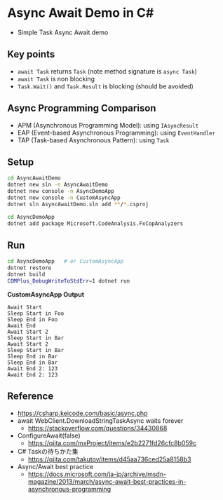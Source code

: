 # Async Await Demo in C#

* Simple Task Async Await demo


## Key points

* `await Task` returns `Task` (note method signature is `async Task`)
* `await Task` is non blocking
* `Task.Wait()` and `Task.Result` is blocking (should be avoided)

## Async Programming Comparison

* APM (Asynchronous Programming Model): using `IAsyncResult`
* EAP (Event-based Asynchronous Programming): using `EventHandler`
* TAP (Task-based Asynchronous Pattern): using `Task`

## Setup

```bash
cd AsyncAwaitDemo
dotnet new sln -n AsyncAwaitDemo
dotnet new console -n AsyncDemoApp
dotnet new console -n CustomAsyncApp
dotnet sln AsyncAwaitDemo.sln add **/*.csproj

cd AsyncDemoApp
dotnet add package Microsoft.CodeAnalysis.FxCopAnalyzers
```

## Run

```bash
cd AsyncDemoApp   # or CustomAsyncApp
dotnet restore
dotnet build
COMPlus_DebugWriteToStdErr=1 dotnet run
```

__CustomAsyncApp Output__

```
Await Start
Sleep Start in Foo
Sleep End in Foo
Await End
Await Start 2
Sleep Start in Bar
Await Start 2
Sleep Start in Bar
Sleep End in Bar
Sleep End in Bar
Await End 2: 123
Await End 2: 123
```

## Reference

* https://csharp.keicode.com/basic/async.php
* await WebClient.DownloadStringTaskAsync waits forever
  - https://stackoverflow.com/questions/34430868
* ConfigureAwait(false)
  - https://qiita.com/mxProject/items/e2b2271fd26cfc8b059c
* C# Taskの待ちかた集
  - https://qiita.com/takutoy/items/d45aa736ced25a8158b3
* Async/Await best practice
  - https://docs.microsoft.com/ja-jp/archive/msdn-magazine/2013/march/async-await-best-practices-in-asynchronous-programming
